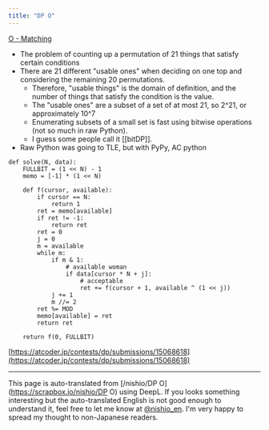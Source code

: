 ```yaml
---
title: "DP O"
---
```


[O - Matching](https://atcoder.jp/contests/dp/tasks/dp_o)
- The problem of counting up a permutation of 21 things that satisfy certain conditions
- There are 21 different "usable ones" when deciding on one top and considering the remaining 20 permutations.
    - Therefore, "usable things" is the domain of definition, and the number of things that satisfy the condition is the value.
    - The "usable ones" are a subset of a set of at most 21, so 2^21, or approximately 10^7
    - Enumerating subsets of a small set is fast using bitwise operations (not so much in raw Python).
    - I guess some people call it [[bitDP]].
- Raw Python was going to TLE, but with PyPy, AC
python

```
def solve(N, data):
    FULLBIT = (1 << N) - 1
    memo = [-1] * (1 << N)

    def f(cursor, available):
        if cursor == N:
            return 1
        ret = memo[available]
        if ret != -1:
            return ret
        ret = 0
        j = 0
        m = available
        while m:
            if m & 1:
                # available woman
                if data[cursor * N + j]:
                    # acceptable
                    ret += f(cursor + 1, available ^ (1 << j))
            j += 1
            m //= 2
        ret %= MOD
        memo[available] = ret
        return ret

    return f(0, FULLBIT)
```

[https://atcoder.jp/contests/dp/submissions/15068618](https://atcoder.jp/contests/dp/submissions/15068618)

---
This page is auto-translated from [/nishio/DP O](https://scrapbox.io/nishio/DP O) using DeepL. If you looks something interesting but the auto-translated English is not good enough to understand it, feel free to let me know at [@nishio_en](https://twitter.com/nishio_en). I'm very happy to spread my thought to non-Japanese readers.